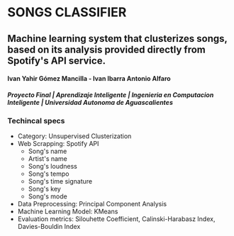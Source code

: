 # SONGS CLASSIFIER 
## Machine learning system that clusterizes songs, based on its analysis provided directly from Spotify's API service.
#### Ivan Yahir Gómez Mancilla - Ivan Ibarra Antonio Alfaro
#### *Proyecto Final | Aprendizaje Inteligente | Ingenieria en Computacion Inteligente | Universidad Autonoma de Aguascalientes*

### Techincal specs
- Category: Unsupervised Clusterization
- Web Scrapping: Spotify API
    - Song's name
    - Artist's name
    - Song's loudness
    - Song's tempo
    - Song's time signature
    - Song's key
    - Song's mode
- Data Preprocessing: Principal Component Analysis
- Machine Learning Model: KMeans
- Evaluation metrics: Silouhette Coefficient, Calinski-Harabasz Index, Davies-Bouldin Index
